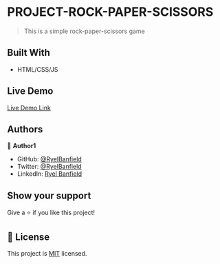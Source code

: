 # PROJECT-ROCK-PAPER-SCISSORS

> This is a simple rock-paper-scissors game

<!-- ![screenshot](./screenshot.png) -->

## Built With

- HTML/CSS/JS

## Live Demo

[Live Demo Link](https://ryelbanfield.github.io/PROJECT-ROCK-PAPER-SCISSORS-w-UI/)

## Authors

👤 **Author1**

- GitHub: [@RyelBanfield](https://github.com/RyelBanfield)
- Twitter: [@RyelBanfield](https://twitter.com/RyelBanfield)
- LinkedIn: [Ryel Banfield](https://www.linkedin.com/in/ryel-banfield-93a6a71b4/)

## Show your support

Give a ⭐️ if you like this project!

## 📝 License

This project is [MIT](LICENSE) licensed.
